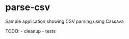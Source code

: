 # parse-csv

Sample application showing CSV parsing using Cassava

TODO:
    - cleanup 
    - tests
    